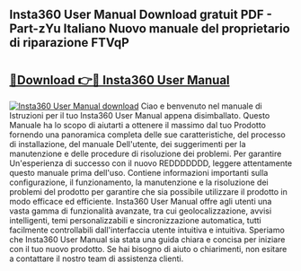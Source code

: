 ## Insta360 User Manual Download gratuit PDF - Part-zYu Italiano Nuovo manuale del proprietario di riparazione FTVqP

# <h2><a href="http://df97ye.blite.top/?on=Insta360+User+Manual">🔗Download 👉🔴 Insta360 User Manual</a></h2>

[![Insta360 User Manual download](https://i.imgur.com/lujVjoI.png)](http://df97ye.blite.top/?on=Insta360+User+Manual)
Ciao e benvenuto nel manuale di Istruzioni per il tuo Insta360 User Manual appena disimballato. Questo Manuale ha lo scopo di aiutarti a ottenere il massimo dal tuo Prodotto fornendo una panoramica completa delle sue caratteristiche, del processo di installazione, del manuale Dell'utente, dei suggerimenti per la manutenzione e delle procedure di risoluzione dei problemi. Per garantire Un'esperienza di successo con il nuovo REDDDDDDD, leggere attentamente questo manuale prima dell'uso. Contiene informazioni importanti sulla configurazione, il funzionamento, la manutenzione e la risoluzione dei problemi del prodotto per garantire che sia possibile utilizzare il prodotto in modo efficace ed efficiente. Insta360 User Manual offre agli utenti una vasta gamma di funzionalità avanzate, tra cui geolocalizzazione, avvisi intelligenti, temi personalizzabili e sincronizzazione automatica, tutti facilmente controllabili dall'interfaccia utente intuitiva e intuitiva. Speriamo che Insta360 User Manual sia stata una guida chiara e concisa per iniziare con il tuo nuovo prodotto. Se hai bisogno di aiuto o chiarimenti, non esitare a contattare il nostro team di assistenza clienti.
